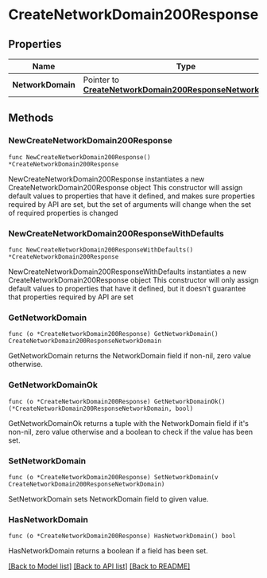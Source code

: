 # CreateNetworkDomain200Response

## Properties

Name | Type | Description | Notes
------------ | ------------- | ------------- | -------------
**NetworkDomain** | Pointer to [**CreateNetworkDomain200ResponseNetworkDomain**](CreateNetworkDomain200ResponseNetworkDomain.md) |  | [optional] 

## Methods

### NewCreateNetworkDomain200Response

`func NewCreateNetworkDomain200Response() *CreateNetworkDomain200Response`

NewCreateNetworkDomain200Response instantiates a new CreateNetworkDomain200Response object
This constructor will assign default values to properties that have it defined,
and makes sure properties required by API are set, but the set of arguments
will change when the set of required properties is changed

### NewCreateNetworkDomain200ResponseWithDefaults

`func NewCreateNetworkDomain200ResponseWithDefaults() *CreateNetworkDomain200Response`

NewCreateNetworkDomain200ResponseWithDefaults instantiates a new CreateNetworkDomain200Response object
This constructor will only assign default values to properties that have it defined,
but it doesn't guarantee that properties required by API are set

### GetNetworkDomain

`func (o *CreateNetworkDomain200Response) GetNetworkDomain() CreateNetworkDomain200ResponseNetworkDomain`

GetNetworkDomain returns the NetworkDomain field if non-nil, zero value otherwise.

### GetNetworkDomainOk

`func (o *CreateNetworkDomain200Response) GetNetworkDomainOk() (*CreateNetworkDomain200ResponseNetworkDomain, bool)`

GetNetworkDomainOk returns a tuple with the NetworkDomain field if it's non-nil, zero value otherwise
and a boolean to check if the value has been set.

### SetNetworkDomain

`func (o *CreateNetworkDomain200Response) SetNetworkDomain(v CreateNetworkDomain200ResponseNetworkDomain)`

SetNetworkDomain sets NetworkDomain field to given value.

### HasNetworkDomain

`func (o *CreateNetworkDomain200Response) HasNetworkDomain() bool`

HasNetworkDomain returns a boolean if a field has been set.


[[Back to Model list]](../README.md#documentation-for-models) [[Back to API list]](../README.md#documentation-for-api-endpoints) [[Back to README]](../README.md)


